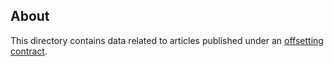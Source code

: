 
## About

This directory contains data related to articles published under an [offsetting contract](http://esac-initiative.org/joint-understanding-of-offsetting).
